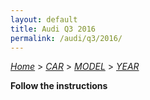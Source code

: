 ```yaml
---
layout: default
title: Audi Q3 2016
permalink: /audi/q3/2016/
---
```

[*Home*](/) > [*CAR*](/car/) > [*MODEL*](/car/model/) > [*YEAR*](/car/model/year/)

**Follow the instructions**